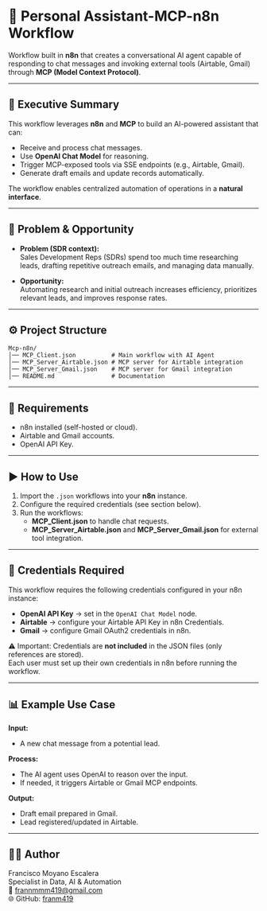 # 🤖 Personal Assistant-MCP-n8n Workflow

Workflow built in **n8n** that creates a conversational AI agent capable of responding to chat messages and invoking external tools (Airtable, Gmail) through **MCP (Model Context Protocol)**.  

---

## 📌 Executive Summary
This workflow leverages **n8n** and **MCP** to build an AI-powered assistant that can:  
- Receive and process chat messages.  
- Use **OpenAI Chat Model** for reasoning.  
- Trigger MCP-exposed tools via SSE endpoints (e.g., Airtable, Gmail).  
- Generate draft emails and update records automatically.  

The workflow enables centralized automation of operations in a **natural interface**.  

---

## 🚀 Problem & Opportunity
- **Problem (SDR context):**  
  Sales Development Reps (SDRs) spend too much time researching leads, drafting repetitive outreach emails, and managing data manually.  

- **Opportunity:**  
  Automating research and initial outreach increases efficiency, prioritizes relevant leads, and improves response rates.  

---

## ⚙️ Project Structure
```
Mcp-n8n/
│── MCP_Client.json          # Main workflow with AI Agent
│── MCP_Server_Airtable.json # MCP server for Airtable integration
│── MCP_Server_Gmail.json    # MCP server for Gmail integration
│── README.md                # Documentation
```

---

## 🔧 Requirements
- n8n installed (self-hosted or cloud).  
- Airtable and Gmail accounts.  
- OpenAI API Key.  

---

## ▶️ How to Use
1. Import the `.json` workflows into your **n8n** instance.  
2. Configure the required credentials (see section below).  
3. Run the workflows:  
   - **MCP_Client.json** to handle chat requests.  
   - **MCP_Server_Airtable.json** and **MCP_Server_Gmail.json** for external tool integration.  

---

## 🔑 Credentials Required
This workflow requires the following credentials configured in your n8n instance:

- **OpenAI API Key** → set in the `OpenAI Chat Model` node.  
- **Airtable** → configure your Airtable API Key in n8n Credentials.  
- **Gmail** → configure Gmail OAuth2 credentials in n8n.  

⚠️ Important: Credentials are **not included** in the JSON files (only references are stored).  
Each user must set up their own credentials in n8n before running the workflow.  

---

## 📊 Example Use Case
**Input:**  
- A new chat message from a potential lead.  

**Process:**  
- The AI agent uses OpenAI to reason over the input.  
- If needed, it triggers Airtable or Gmail MCP endpoints.  

**Output:**  
- Draft email prepared in Gmail.  
- Lead registered/updated in Airtable.  

---

## 👨‍💻 Author
Francisco Moyano Escalera  
Specialist in Data, AI & Automation  
📧 frannmmm419@gmail.com  
🌐 GitHub: [franm419](https://github.com/franm419)  


